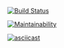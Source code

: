 [![Build Status](https://travis-ci.org/Foppp/frontend-project-lvl1.svg?branch=master)](https://travis-ci.org/Foppp/frontend-project-lvl1)


[![Maintainability](https://api.codeclimate.com/v1/badges/a99a88d28ad37a79dbf6/maintainability)](https://codeclimate.com/github/codeclimate/codeclimate/maintainability)


[![asciicast](https://asciinema.org/a/YuZqAiEQkDBf9Apx2UvaPkU8B.svg)](https://asciinema.org/a/YuZqAiEQkDBf9Apx2UvaPkU8B)
